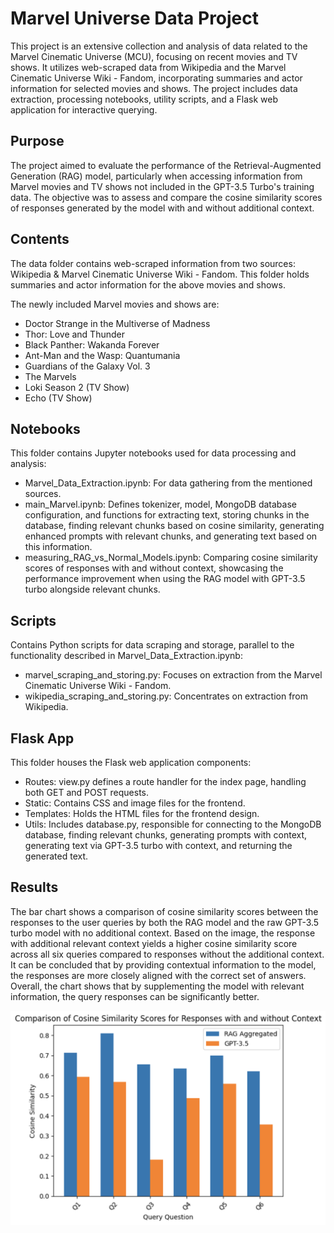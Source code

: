 
# Marvel Universe Data Project

This project is an extensive collection and analysis of data related to the Marvel Cinematic Universe (MCU), focusing on recent movies and TV shows. It utilizes web-scraped data from Wikipedia and the Marvel Cinematic Universe Wiki - Fandom, incorporating summaries and actor information for selected movies and shows. The project includes data extraction, processing notebooks, utility scripts, and a Flask web application for interactive querying.



## Purpose

The project aimed to evaluate the performance of the Retrieval-Augmented Generation (RAG) model, particularly when accessing information from Marvel movies and TV shows not included in the GPT-3.5 Turbo's training data. The objective was to assess and compare the cosine similarity scores of responses generated by the model with and without additional context.
## Contents
The data folder contains web-scraped information from two sources: Wikipedia & Marvel Cinematic Universe Wiki - Fandom. This folder holds summaries and actor information for the above movies and shows.

The newly included Marvel movies and shows are:
- Doctor Strange in the Multiverse of Madness
- Thor: Love and Thunder
- Black Panther: Wakanda Forever
- Ant-Man and the Wasp: Quantumania
- Guardians of the Galaxy Vol. 3
- The Marvels
- Loki Season 2 (TV Show)
- Echo (TV Show)

## Notebooks

This folder contains Jupyter notebooks used for data processing and analysis:

- Marvel_Data_Extraction.ipynb: For data gathering from the mentioned sources.
- main_Marvel.ipynb: Defines tokenizer, model, MongoDB database configuration, and functions for extracting text, storing chunks in the database, finding relevant chunks based on cosine similarity, generating enhanced prompts with relevant chunks, and generating text based on this information.
- measuring_RAG_vs_Normal_Models.ipynb: Comparing cosine similarity scores of responses with and without context, showcasing the performance improvement when using the RAG model with GPT-3.5 turbo alongside relevant chunks.
## Scripts
Contains Python scripts for data scraping and storage, parallel to the functionality described in Marvel_Data_Extraction.ipynb:

- marvel_scraping_and_storing.py: Focuses on extraction from the Marvel Cinematic Universe Wiki - Fandom.
- wikipedia_scraping_and_storing.py: Concentrates on extraction from Wikipedia.

## Flask App
This folder houses the Flask web application components:

- Routes: view.py defines a route handler for the index page, handling both GET and POST requests.
- Static: Contains CSS and image files for the frontend.
- Templates: Holds the HTML files for the frontend design.
- Utils: Includes database.py, responsible for connecting to the MongoDB database, finding relevant chunks, generating prompts with context, generating text via GPT-3.5 turbo with context, and returning the generated text.
## Results

The bar chart shows a comparison of cosine similarity scores between the responses to the user queries by both the RAG model and the raw GPT-3.5 turbo model with no additional context. Based on the image, the response with additional relevant context yields a higher cosine similarity score across all six queries compared to responses without the additional context. It can be concluded that by providing contextual information to the model, the responses are more closely aligned with the correct set of answers. Overall, the chart shows that by supplementing the model with relevant information, the query responses can be significantly better. 

![Cosine Similarity](app/static/images/Cosine.png "Cosine Similarity Comparison")






